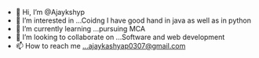 - 👋 Hi, I’m @Ajaykshyp
- 👀 I’m interested in ...Coidng I have good hand in java as well as in python
- 🌱 I’m currently learning ...pursuing MCA
- 💞️ I’m looking to collaborate on ...Software and web development
- 📫 How to reach me ...ajaykashyap0307@gmail.com 

<!---
Ajaykshyp/Ajaykshyp is a repository✨ special ✨ repository because its `README.md` (this file) appears on your GitHub profile.
You can click the Preview link to take a look at your changes.
--->
